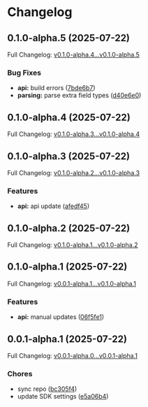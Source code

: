 # Changelog

## 0.1.0-alpha.5 (2025-07-22)

Full Changelog: [v0.1.0-alpha.4...v0.1.0-alpha.5](https://github.com/scaleapi/agentex-python/compare/v0.1.0-alpha.4...v0.1.0-alpha.5)

### Bug Fixes

* **api:** build errors ([7bde6b7](https://github.com/scaleapi/agentex-python/commit/7bde6b727d6d16ebd6805ef843596fc3224445a6))
* **parsing:** parse extra field types ([d40e6e0](https://github.com/scaleapi/agentex-python/commit/d40e6e0d6911be0bc9bfc419e02bd7c1d5ad5be4))

## 0.1.0-alpha.4 (2025-07-22)

Full Changelog: [v0.1.0-alpha.3...v0.1.0-alpha.4](https://github.com/scaleapi/agentex-python/compare/v0.1.0-alpha.3...v0.1.0-alpha.4)

## 0.1.0-alpha.3 (2025-07-22)

Full Changelog: [v0.1.0-alpha.2...v0.1.0-alpha.3](https://github.com/scaleapi/agentex-python/compare/v0.1.0-alpha.2...v0.1.0-alpha.3)

### Features

* **api:** api update ([afedf45](https://github.com/scaleapi/agentex-python/commit/afedf4541ba6219cd04ef7af39a1d451abde75a4))

## 0.1.0-alpha.2 (2025-07-22)

Full Changelog: [v0.1.0-alpha.1...v0.1.0-alpha.2](https://github.com/scaleapi/agentex-python/compare/v0.1.0-alpha.1...v0.1.0-alpha.2)

## 0.1.0-alpha.1 (2025-07-22)

Full Changelog: [v0.0.1-alpha.1...v0.1.0-alpha.1](https://github.com/scaleapi/agentex-python/compare/v0.0.1-alpha.1...v0.1.0-alpha.1)

### Features

* **api:** manual updates ([06f5fe1](https://github.com/scaleapi/agentex-python/commit/06f5fe115ace5ec4ca8149cd0afa6207b193a04c))

## 0.0.1-alpha.1 (2025-07-22)

Full Changelog: [v0.0.1-alpha.0...v0.0.1-alpha.1](https://github.com/scaleapi/agentex-python/compare/v0.0.1-alpha.0...v0.0.1-alpha.1)

### Chores

* sync repo ([bc305f4](https://github.com/scaleapi/agentex-python/commit/bc305f43efedb5b7d7b28eaa059bce1d280c9dbb))
* update SDK settings ([e5a06b4](https://github.com/scaleapi/agentex-python/commit/e5a06b4e3d8f8ad15d55b92393d7ddd833415f86))
